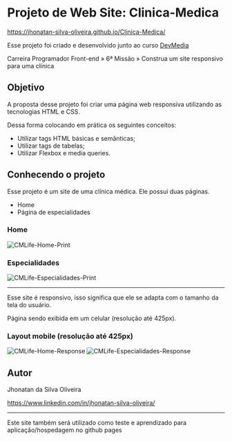 # Projeto de Web Site: Clinica-Medica

https://jhonatan-silva-oliveira.github.io/Clinica-Medica/

Esse projeto foi criado e desenvolvido junto ao curso [DevMedia](https://www.devmedia.com.br/cursos/)

Carreira Programador Front-end » 6ª Missão » Construa um site responsivo para uma clínica

## Objetivo

A proposta desse projeto foi criar uma página web responsiva utilizando as tecnologias HTML e CSS.

Dessa forma colocando em prática os seguintes conceitos:
<ul>
  <li>Utilizar tags HTML básicas e semânticas;</li>
  <li>Utilizar tags de tabelas;</li>
  <li>Utilizar Flexbox e media queries.</li>
</ul>

## Conhecendo o projeto

Esse projeto é um site de uma clínica médica. Ele possui duas páginas.
<ul>
  <li>Home</li>
  <li>Página de especialidades</li>
</ul>

<div>
  <h3>Home</h3>
  
  ![CMLife-Home-Print](https://user-images.githubusercontent.com/109807189/204552743-3a807758-ebda-4c2b-9c64-3fc980777457.png)
  
  <h3>Especialidades</h3>
  
  ![CMLife-Especialidades-Print](https://user-images.githubusercontent.com/109807189/204554330-cf79d93f-1b6f-4ea7-a544-ed8794f05d3a.png)
  
</div>

---

Esse site é responsivo, isso significa que ele se adapta com o tamanho da tela do usuário.

Página sendo exibida em um celular (resolução até 425px).

<div>
  <h3>Layout mobile (resolução até 425px)</h3>
  
  ![CMLife-Home-Response](https://user-images.githubusercontent.com/109807189/204559087-8bd685f4-beb1-4f8a-989d-fe653c2f2454.png)
   ![CMLife-Especialidades-Response](https://user-images.githubusercontent.com/109807189/204554554-7e1236f6-15aa-44fd-9321-30521b7e48b2.png)
  
</div>

## Autor

Jhonatan da Silva Oliveira

https://www.linkedin.com/in/jhonatan-silva-oliveira/

---

Este site também será utilizado como teste e aprendizado para aplicação/hospedagem no github pages
